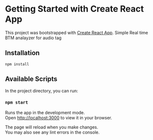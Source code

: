 # Getting Started with Create React App

This project was bootstrapped with [Create React App](https://github.com/facebook/create-react-app). Simple Real time BTM analayzer for audio tag

## Installation

 `npm install`

## Available Scripts

In the project directory, you can run:

### `npm start`

Runs the app in the development mode.\
Open [http://localhost:3000](http://localhost:3000) to view it in your browser.

The page will reload when you make changes.\
You may also see any lint errors in the console.

